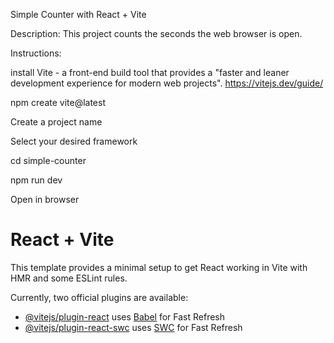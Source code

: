 Simple Counter with React + Vite

Description: This project counts the seconds the web browser is open.

Instructions:

install Vite - a front-end build tool that provides a "faster and leaner development experience for modern web projects".
https://vitejs.dev/guide/

npm create vite@latest

Create a project name

Select your desired framework


cd simple-counter

npm run dev

Open in browser



# React + Vite

This template provides a minimal setup to get React working in Vite with HMR and some ESLint rules.

Currently, two official plugins are available:

- [@vitejs/plugin-react](https://github.com/vitejs/vite-plugin-react/blob/main/packages/plugin-react/README.md) uses [Babel](https://babeljs.io/) for Fast Refresh
- [@vitejs/plugin-react-swc](https://github.com/vitejs/vite-plugin-react-swc) uses [SWC](https://swc.rs/) for Fast Refresh
